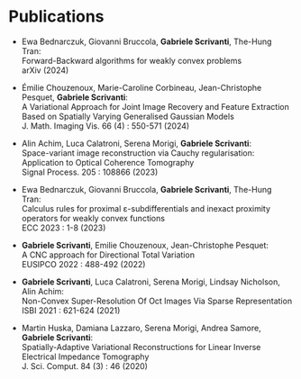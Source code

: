 # Publications


- Ewa Bednarczuk, Giovanni Bruccola, **Gabriele Scrivanti**, The-Hung Tran:  
  Forward-Backward algorithms for weakly convex problems  
  arXiv  (2024)

- Émilie Chouzenoux, Marie-Caroline Corbineau, Jean-Christophe Pesquet, **Gabriele Scrivanti**:  
  A Variational Approach for Joint Image Recovery and Feature Extraction Based on Spatially Varying Generalised Gaussian Models  
  J. Math. Imaging Vis. 66 (4) : 550-571 (2024)

- Alin Achim, Luca Calatroni, Serena Morigi, **Gabriele Scrivanti**:  
  Space-variant image reconstruction via Cauchy regularisation: Application to Optical Coherence Tomography  
  Signal Process. 205 : 108866 (2023)

- Ewa Bednarczuk, Giovanni Bruccola, **Gabriele Scrivanti**, The-Hung Tran:  
  Calculus rules for proximal ε-subdifferentials and inexact proximity operators for weakly convex functions  
  ECC 2023 : 1-8 (2023)

- **Gabriele Scrivanti**, Emilie Chouzenoux, Jean-Christophe Pesquet:  
  A CNC approach for Directional Total Variation  
  EUSIPCO 2022 : 488-492 (2022)

- **Gabriele Scrivanti**, Luca Calatroni, Serena Morigi, Lindsay Nicholson, Alin Achim:  
  Non-Convex Super-Resolution Of Oct Images Via Sparse Representation  
  ISBI 2021 : 621-624 (2021)

- Martin Huska, Damiana Lazzaro, Serena Morigi, Andrea Samore, **Gabriele Scrivanti**:  
  Spatially-Adaptive Variational Reconstructions for Linear Inverse Electrical Impedance Tomography  
  J. Sci. Comput. 84 (3) : 46 (2020)